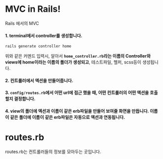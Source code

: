 # MVC in Rails!
Rails 에서의 MVC

#### 1. terminal에서 controller를 생성합니다.
```
rails generate controller home
```
위와 같은 커멘드 입력시, 알아서 **`home_controller.rb`라는 이름의 Controller와** <br/>
**views에 home이라는 이름의 폴더가 생성되고**, 테스트파일, 헬퍼, scss등이 생성됩니다.

#### 2. 컨트롤러에서 **엑션**을 만들어줍니다.
#### 3. `config/routes.rb`에서 어떤 url에 접근 했을 때, 어떤 컨트롤러의 어떤 액션을 호출할지 결정합니다.
#### 4. view의 폴더에 엑션과 이름이 같은 erb파일을 만들어 보여줄 화면을 만듭니다. 이름이 같은 폴더에 이름이 같은 erb파일은 자동으로 엑션과 연동됩니다.

# routes.rb 
routes.rb는 컨트롤러들의 정보를 모아두는 곳입니다.
